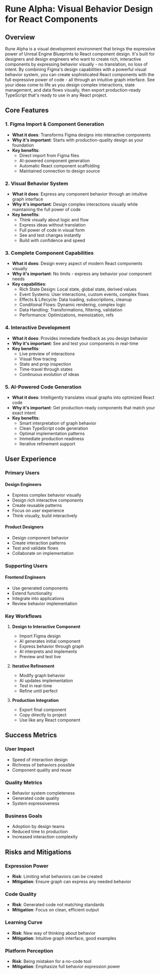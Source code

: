 # Rune Alpha: Visual Behavior Design for React Components

## Overview
Rune Alpha is a visual development environment that brings the expressive power of Unreal Engine Blueprints to React component design. It's built for designers and design engineers who want to create rich, interactive components by expressing behavior visually - no translation, no loss of intent. By combining Figma's design capabilities with a powerful visual behavior system, you can create sophisticated React components with the full expressive power of code - all through an intuitive graph interface. See your ideas come to life as you design complex interactions, state management, and data flows visually, then export production-ready TypeScript that's ready to use in any React project.

## Core Features

### 1. Figma Import & Component Generation
- **What it does**: Transforms Figma designs into interactive components
- **Why it's important**: Starts with production-quality design as your foundation
- **Key benefits**:
  - Direct import from Figma files
  - AI-powered component generation
  - Automatic React component scaffolding
  - Maintained connection to design source

### 2. Visual Behavior System
- **What it does**: Express any component behavior through an intuitive graph interface
- **Why it's important**: Design complex interactions visually while maintaining the full power of code
- **Key benefits**:
  - Think visually about logic and flow
  - Express ideas without translation
  - Full power of code in visual form
  - See and test changes instantly
  - Build with confidence and speed

### 3. Complete Component Capabilities
- **What it does**: Design every aspect of modern React components visually
- **Why it's important**: No limits - express any behavior your component needs
- **Key capabilities**:
  - Rich State Design: Local state, global state, derived values
  - Event Systems: User interactions, custom events, complex flows
  - Effects & Lifecycle: Data loading, subscriptions, cleanup
  - Conditional Flows: Dynamic rendering, complex logic
  - Data Handling: Transformations, filtering, validation
  - Performance: Optimizations, memoization, refs

### 4. Interactive Development
- **What it does**: Provides immediate feedback as you design behavior
- **Why it's important**: See and test your components in real-time
- **Key benefits**:
  - Live preview of interactions
  - Visual flow tracing
  - State and prop inspection
  - Time-travel through states
  - Continuous evolution of ideas

### 5. AI-Powered Code Generation
- **What it does**: Intelligently translates visual graphs into optimized React code
- **Why it's important**: Get production-ready components that match your exact intent
- **Key benefits**:
  - Smart interpretation of graph behavior
  - Clean TypeScript code generation
  - Optimal implementation patterns
  - Immediate production readiness
  - Iterative refinement support

## User Experience

### Primary Users

#### Design Engineers
- Express complex behavior visually
- Design rich interactive components
- Create reusable patterns
- Focus on user experience
- Think visually, build interactively

#### Product Designers
- Design component behavior
- Create interaction patterns
- Test and validate flows
- Collaborate on implementation

### Supporting Users

#### Frontend Engineers
- Use generated components
- Extend functionality
- Integrate into applications
- Review behavior implementation

### Key Workflows

1. **Design to Interactive Component**
   - Import Figma design
   - AI generates initial component
   - Express behavior through graph
   - AI interprets and implements
   - Preview and test live

2. **Iterative Refinement**
   - Modify graph behavior
   - AI updates implementation
   - Test in real-time
   - Refine until perfect

3. **Production Integration**
   - Export final component
   - Copy directly to project
   - Use like any React component

## Success Metrics

### User Impact
- Speed of interaction design
- Richness of behaviors possible
- Component quality and reuse

### Quality Metrics
- Behavior system completeness
- Generated code quality
- System expressiveness

### Business Goals
- Adoption by design teams
- Reduced time to production
- Increased interaction complexity

## Risks and Mitigations

### Expression Power
- **Risk**: Limiting what behaviors can be created
- **Mitigation**: Ensure graph can express any needed behavior

### Code Quality
- **Risk**: Generated code not matching standards
- **Mitigation**: Focus on clean, efficient output

### Learning Curve
- **Risk**: New way of thinking about behavior
- **Mitigation**: Intuitive graph interface, good examples

### Platform Perception
- **Risk**: Being mistaken for a no-code tool
- **Mitigation**: Emphasize full behavior expression power 